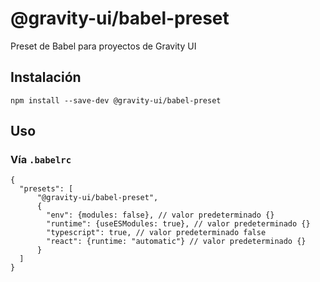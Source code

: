 # @gravity-ui/babel-preset

Preset de Babel para proyectos de Gravity UI

## Instalación
```
npm install --save-dev @gravity-ui/babel-preset
```

## Uso

### Vía `.babelrc`

```json5
{
  "presets": [
      "@gravity-ui/babel-preset",
      {
        "env": {modules: false}, // valor predeterminado {}
        "runtime": {useESModules: true}, // valor predeterminado {}
        "typescript": true, // valor predeterminado false
        "react": {runtime: "automatic"} // valor predeterminado {}
      }
  ]
}
```